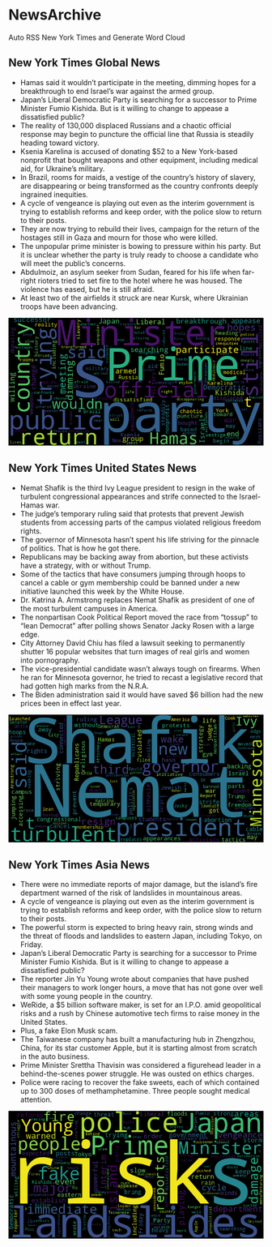 # NewsArchive
Auto RSS New York Times and Generate Word Cloud

## New York Times Global News
* Hamas said it wouldn’t participate in the meeting, dimming hopes for a breakthrough to end Israel’s war against the armed group.
* Japan’s Liberal Democratic Party is searching for a successor to Prime Minister Fumio Kishida. But is it willing to change to appease a dissatisfied public?
* The reality of 130,000 displaced Russians and a chaotic official response may begin to puncture the official line that Russia is steadily heading toward victory.
* Ksenia Karelina is accused of donating $52 to a New York-based nonprofit that bought weapons and other equipment, including medical aid, for Ukraine’s military.
* In Brazil, rooms for maids, a vestige of the country’s history of slavery, are disappearing or being transformed as the country confronts deeply ingrained inequities.
* A cycle of vengeance is playing out even as the interim government is trying to establish reforms and keep order, with the police slow to return to their posts.
* They are now trying to rebuild their lives, campaign for the return of the hostages still in Gaza and mourn for those who were killed.
* The unpopular prime minister is bowing to pressure within his party. But it is unclear whether the party is truly ready to choose a candidate who will meet the public’s concerns.
* Abdulmoiz, an asylum seeker from Sudan, feared for his life when far-right rioters tried to set fire to the hotel where he was housed. The violence has eased, but he is still afraid.
* At least two of the airfields it struck are near Kursk, where Ukrainian troops have been advancing.

![Global](./global.png)
## New York Times United States News
* Nemat Shafik is the third Ivy League president to resign in the wake of turbulent congressional appearances and strife connected to the Israel-Hamas war.
* The judge’s temporary ruling said that protests that prevent Jewish students from accessing parts of the campus violated religious freedom rights.
* The governor of Minnesota hasn’t spent his life striving for the pinnacle of politics. That is how he got there.
* Republicans may be backing away from abortion, but these activists have a strategy, with or without Trump.
* Some of the tactics that have consumers jumping through hoops to cancel a cable or gym membership could be banned under a new initiative launched this week by the White House.
* Dr. Katrina A. Armstrong replaces Nemat Shafik as president of one of the most turbulent campuses in America.
* The nonpartisan Cook Political Report moved the race from “tossup” to “lean Democrat” after polling shows Senator Jacky Rosen with a large edge.
* City Attorney David Chiu has filed a lawsuit seeking to permanently shutter 16 popular websites that turn images of real girls and women into pornography.
* The vice-presidential candidate wasn’t always tough on firearms. When he ran for Minnesota governor, he tried to recast a legislative record that had gotten high marks from the N.R.A.
* The Biden administration said it would have saved $6 billion had the new prices been in effect last year.

![US](./usnews.png)
## New York Times Asia News
* There were no immediate reports of major damage, but the island’s fire department warned of the risk of landslides in mountainous areas.
* A cycle of vengeance is playing out even as the interim government is trying to establish reforms and keep order, with the police slow to return to their posts.
* The powerful storm is expected to bring heavy rain, strong winds and the threat of floods and landslides to eastern Japan, including Tokyo, on Friday.
* Japan’s Liberal Democratic Party is searching for a successor to Prime Minister Fumio Kishida. But is it willing to change to appease a dissatisfied public?
* The reporter Jin Yu Young wrote about companies that have pushed their managers to work longer hours, a move that has not gone over well with some young people in the country.
* WeRide, a $5 billion software maker, is set for an I.P.O. amid geopolitical risks and a rush by Chinese automotive tech firms to raise money in the United States.
* Plus, a fake Elon Musk scam.
* The Taiwanese company has built a manufacturing hub in Zhengzhou, China, for its star customer Apple, but it is starting almost from scratch in the auto business.
* Prime Minister Srettha Thavisin was considered a figurehead leader in a behind-the-scenes power struggle. He was ousted on ethics charges.
* Police were racing to recover the fake sweets, each of which contained up to 300 doses of methamphetamine. Three people sought medical attention.

![Asian](./asian.png)
